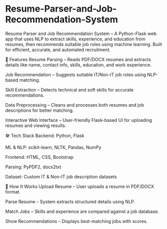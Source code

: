 # Resume-Parser-and-Job-Recommendation-System
Resume Parser and Job Recommendation System – A Python-Flask web app that uses NLP to extract skills, experience, and education from resumes, then recommends suitable job roles using machine learning. Built for efficient, accurate, and automated recruitment.  


🚀 Features
Resume Parsing – Reads PDF/DOCX resumes and extracts details like name, contact info, skills, education, and work experience.

Job Recommendation – Suggests suitable IT/Non-IT job roles using NLP-based matching.

Skill Extraction – Detects technical and soft skills for accurate recommendations.

Data Preprocessing – Cleans and processes both resumes and job descriptions for better matching.

Interactive Web Interface – User-friendly Flask-based UI for uploading resumes and viewing results.


🛠 Tech Stack
Backend: Python, Flask

ML & NLP: scikit-learn, NLTK, Pandas, NumPy

Frontend: HTML, CSS, Bootstrap

Parsing: PyPDF2, docx2txt

Dataset: Custom IT & Non-IT job description datasets


📌 How It Works
Upload Resume – User uploads a resume in PDF/DOCX format.

Parse Resume – System extracts structured details using NLP.

Match Jobs – Skills and experience are compared against a job database.

Show Recommendations – Displays best-matching jobs with scores.


